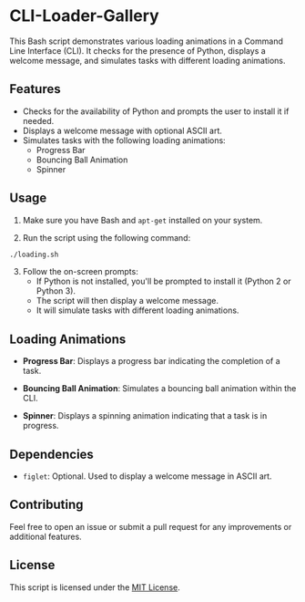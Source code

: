 # CLI-Loader-Gallery

This Bash script demonstrates various loading animations in a Command Line Interface (CLI). It checks for the presence of Python, displays a welcome message, and simulates tasks with different loading animations.

## Features

- Checks for the availability of Python and prompts the user to install it if needed.
- Displays a welcome message with optional ASCII art.
- Simulates tasks with the following loading animations:
  - Progress Bar
  - Bouncing Ball Animation
  - Spinner

## Usage

1. Make sure you have Bash and `apt-get` installed on your system.

2. Run the script using the following command:

```bash
./loading.sh
```

3. Follow the on-screen prompts:
   - If Python is not installed, you'll be prompted to install it (Python 2 or Python 3).
   - The script will then display a welcome message.
   - It will simulate tasks with different loading animations.

## Loading Animations

- **Progress Bar**: Displays a progress bar indicating the completion of a task.

- **Bouncing Ball Animation**: Simulates a bouncing ball animation within the CLI.

- **Spinner**: Displays a spinning animation indicating that a task is in progress.

## Dependencies

- `figlet`: Optional. Used to display a welcome message in ASCII art.

## Contributing

Feel free to open an issue or submit a pull request for any improvements or additional features.

## License

This script is licensed under the [MIT License](LICENSE).
